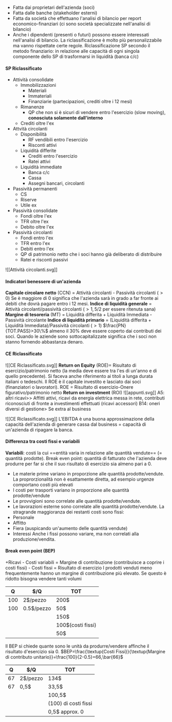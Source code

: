 - Fatta dai proprietari dell'azienda (soci)
- Fatta dalle banche (stakeholder esterni)
- Fatta da società che effettuano l'analisi di bilancio per report economico-finanziari (ci sono società specializzate nell'analisi di bilancio)
- Anche i dipendenti (presenti o futuri) possono essere interessati nell'analisi di bilancio.
La riclassificazione è molto più personalizzabile ma vanno rispettate certe regole.
Riclassificazione SP secondo il metodo finanziario: in relazione alle capacità di ogni singola componente dello SP di trasformarsi in liquidità (banca c/c)

#### SP Riclassificato
- Attività consolidate
	- Immobilizzazioni
		- Materiali
		- Immateriali
		- Finanziarie (partecipazioni, crediti oltre i 12 mesi)
	- Rimanenze
		- QP che non si è sicuri di vendere entro l'esercizio (slow moving), **conosciuta solamente dall'interno**
	- Crediti oltre l'ex
- Attvità circolanti
	- Disponibilità
		- RF vendibili entro l'esercizio
		- Risconti attivi
	- Liquidità differite
		- Crediti entro l'esercizio
		- Ratei attivi
	- Liquidità immediate
		- Banca c/c
		- Cassa
		- Assegni bancari, circolanti
- Passività permanenti
	- CS
	- Riserve
	- Utile ex
- Passività consolidate
	- Fondi oltre l'ex
	- TFR oltre l'ex
	- Debito oltre l'ex
- Passività circolanti
	- Fondi entro l'ex
	- TFR entro l'ex
	- Debiti entro l'ex
	- QP di patrimonio netto che i soci hanno già deliberato di distribuire
	- Ratei e risconti passivi


![[Attività circolanti.svg]]
#### Indicatori benessere di un'azienda
**Capitale circolare netto** (CCN) = Attività circolanti - Passività circolanti ($>0$)
Se è maggiore di 0 significa che l'azienda sarà in grado a far fronte ai debiti che dovrà pagare entro i 12 mesi.
**Indice di liquidità generale** = Attività circolanti/passività circolanti ($>1,5/2$ per essere ritenuta sana)
**Margine di tesoreria** (MT) = Liquidità differita + Liquidità Immediata - Passività circolante 
**Indice di liquidità primario** = (Liquidità differita + Liquidità Immediata)/Passività circolanti ($>1$)
$\frac{PN}{TOT.PASS}>30\%$ almeno il 30% deve essere coperto dai contributi dei soci. Quando le aziende sono sottocapitalizzate significa che i soci non stanno fornendo abbastanza denaro.
#### CE Riclassificato
![[CE Riclassificato.svg]]
**Return on Equity** (ROE)= Risultato di esercizio/patrimonio netto (la media deve essere tra l'es di un'anno e di quello precedente). Si faceva anche riferimento ai titoli a lunga durata italiani o tedeschi.
Il ROE è il capitale investito e lasciato dai soci (finanziatori o lavoratori).
ROE = Risultato di esercizio-Onere figurativo/patrimonio netto
**Return on investment** (ROI)
![[appunti.svg]]
A5: altri ricavi>> Affitti attivi, ricavi da energia elettrica messa in rete, contributi riconosciuti  di fronte a investimenti effettuati (ricavi accessori)
B14: oneri diversi di gestione> Se extra al business

![[CE Riclassificato.svg]] 
L'EBITDA è una buona approssimazione della capacità dell'azienda di generare cassa dal business = capacità di un'azienda di ripagare la banca.
#### Differenza tra costi fissi e variabili
**Variabili**: costi la cui ==entità varia in relazione alle quantità vendute== (= quantità prodotte).
Break even point: quantità di fatturato che l'azienda deve produrre per far si che il suo risultato di esercizio sia almeno pari a 0.
- Le materie prime variano in proporzione alle quantità prodotte/vendute. La proprorzionalità non è esattamente diretta, ad esempio urgenze comportano costi più elevati
- I costi per trasporti variano in proporzione alle quantità prodotte/vendute
- Le provvigioni sono correlate alle quantità prodotte/vendute.
- Le lavorazioni esterne sono correlate alle quantità prodotte/vendute.
La stragrande maggioranza dei restanti costi sono fissi:
- Personale
- Affitto
- Fiera (auspicando un'aumento delle quantità vendute)
- Interessi
Anche i fissi possono variare, ma non correlati alla produzione/vendita.
#### Break even point (BEP)
\+Ricavi
\- Costi variabili
\= Margine di contribuzione (contribuisce a coprire i costi fissi)
\- Costi fissi
\= Risultato di esercizio
I prodotti venduti meno frequentemente hanno un margine di contribuzione più elevato. Se questo è ridotto bisogna vendere tanti volumi 

|Q|$/Q|TOT|
|---|---|---|
|100|2\$/pezzo|200\$|
|100|0.5\$/pezzo|50\$|
|||150\$|
|||100\$(costi fissi)|
|||50\$|
Il BEP si chiede quante sono le unità da produrre/vendere affinche il risultato d'esercizio sia $0$.
$BEP=\frac{\textup{Costi Fissi}}{\textup{Margine di contributo unitario}}=\frac{100}{2-0.5}=66,\bar{66}$

|Q|$/Q|TOT|
|---|---|---|
|67|2\$/pezzo|134\$|
|67|0,5\$|33,5\$|
|||100,5\$|
|||(100) di costi fissi|
|||0,5\$ approx. 0|
